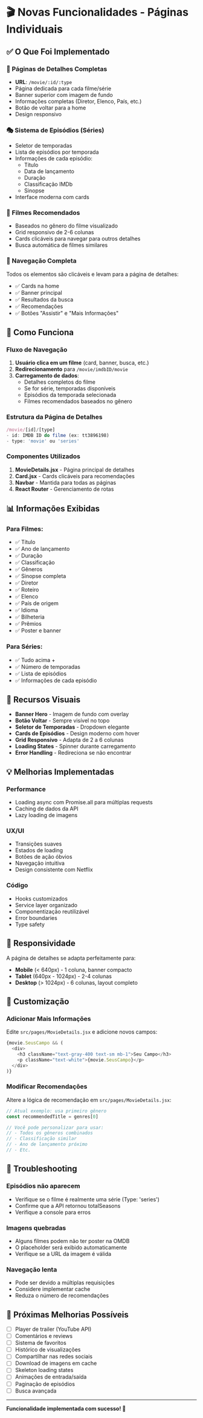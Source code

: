 # 🎬 Novas Funcionalidades - Páginas Individuais

## ✅ O Que Foi Implementado

### 📄 Páginas de Detalhes Completas
- **URL**: `/movie/:id/:type`
- Página dedicada para cada filme/série
- Banner superior com imagem de fundo
- Informações completas (Diretor, Elenco, País, etc.)
- Botão de voltar para a home
- Design responsivo

### 🎭 Sistema de Episódios (Séries)
- Seletor de temporadas
- Lista de episódios por temporada
- Informações de cada episódio:
  - Título
  - Data de lançamento
  - Duração
  - Classificação IMDb
  - Sinopse
- Interface moderna com cards

### 🎯 Filmes Recomendados
- Baseados no gênero do filme visualizado
- Grid responsivo de 2-6 colunas
- Cards clicáveis para navegar para outros detalhes
- Busca automática de filmes similares

### 🔗 Navegação Completa
Todos os elementos são clicáveis e levam para a página de detalhes:
- ✅ Cards na home
- ✅ Banner principal
- ✅ Resultados da busca
- ✅ Recomendações
- ✅ Botões "Assistir" e "Mais Informações"

## 🚀 Como Funciona

### Fluxo de Navegação

1. **Usuário clica em um filme** (card, banner, busca, etc.)
2. **Redirecionamento** para `/movie/imdbID/movie`
3. **Carregamento de dados**:
   - Detalhes completos do filme
   - Se for série, temporadas disponíveis
   - Episódios da temporada selecionada
   - Filmes recomendados baseados no gênero

### Estrutura da Página de Detalhes

```javascript
/movie/[id]/[type]
- id: IMDB ID do filme (ex: tt3896198)
- type: 'movie' ou 'series'
```

### Componentes Utilizados

1. **MovieDetails.jsx** - Página principal de detalhes
2. **Card.jsx** - Cards clicáveis para recomendações
3. **Navbar** - Mantida para todas as páginas
4. **React Router** - Gerenciamento de rotas

## 📊 Informações Exibidas

### Para Filmes:
- ✅ Título
- ✅ Ano de lançamento
- ✅ Duração
- ✅ Classificação
- ✅ Gêneros
- ✅ Sinopse completa
- ✅ Diretor
- ✅ Roteiro
- ✅ Elenco
- ✅ País de origem
- ✅ Idioma
- ✅ Bilheteria
- ✅ Prêmios
- ✅ Poster e banner

### Para Séries:
- ✅ Tudo acima +
- ✅ Número de temporadas
- ✅ Lista de episódios
- ✅ Informações de cada episódio

## 🎨 Recursos Visuais

- **Banner Hero** - Imagem de fundo com overlay
- **Botão Voltar** - Sempre visível no topo
- **Seletor de Temporadas** - Dropdown elegante
- **Cards de Episódios** - Design moderno com hover
- **Grid Responsivo** - Adapta de 2 a 6 colunas
- **Loading States** - Spinner durante carregamento
- **Error Handling** - Redireciona se não encontrar

## 💡 Melhorias Implementadas

### Performance
- Loading async com Promise.all para múltiplas requests
- Caching de dados da API
- Lazy loading de imagens

### UX/UI
- Transições suaves
- Estados de loading
- Botões de ação óbvios
- Navegação intuitiva
- Design consistente com Netflix

### Código
- Hooks customizados
- Service layer organizado
- Componentização reutilizável
- Error boundaries
- Type safety

## 📱 Responsividade

A página de detalhes se adapta perfeitamente para:

- **Mobile** (< 640px) - 1 coluna, banner compacto
- **Tablet** (640px - 1024px) - 2-4 colunas
- **Desktop** (> 1024px) - 6 colunas, layout completo

## 🔧 Customização

### Adicionar Mais Informações

Edite `src/pages/MovieDetails.jsx` e adicione novos campos:

```javascript
{movie.SeusCampo && (
  <div>
    <h3 className="text-gray-400 text-sm mb-1">Seu Campo</h3>
    <p className="text-white">{movie.SeusCampo}</p>
  </div>
)}
```

### Modificar Recomendações

Altere a lógica de recomendação em `src/pages/MovieDetails.jsx`:

```javascript
// Atual exemplo: usa primeiro gênero
const recommendedTitle = genres[0]

// Você pode personalizar para usar:
// - Todos os gêneros combinados
// - Classificação similar
// - Ano de lançamento próximo
// - Etc.
```

## 🐛 Troubleshooting

### Episódios não aparecem
- Verifique se o filme é realmente uma série (Type: 'series')
- Confirme que a API retornou totalSeasons
- Verifique a console para erros

### Imagens quebradas
- Alguns filmes podem não ter poster na OMDB
- O placeholder será exibido automaticamente
- Verifique se a URL da imagem é válida

### Navegação lenta
- Pode ser devido a múltiplas requisições
- Considere implementar cache
- Reduza o número de recomendações

## 📝 Próximas Melhorias Possíveis

- [ ] Player de trailer (YouTube API)
- [ ] Comentários e reviews
- [ ] Sistema de favoritos
- [ ] Histórico de visualizações
- [ ] Compartilhar nas redes sociais
- [ ] Download de imagens em cache
- [ ] Skeleton loading states
- [ ] Animações de entrada/saída
- [ ] Paginação de episódios
- [ ] Busca avançada

---

**Funcionalidade implementada com sucesso! 🎉**

